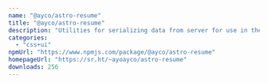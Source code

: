 ```yaml
---
name: "@ayco/astro-resume"
title: "@ayco/astro-resume"
description: "Utilities for serializing data from server for use in the client."
categories:
  - "css+ui"
npmUrl: "https://www.npmjs.com/package/@ayco/astro-resume"
homepageUrl: "https://sr.ht/~ayoayco/astro-resume"
downloads: 256
---
```

